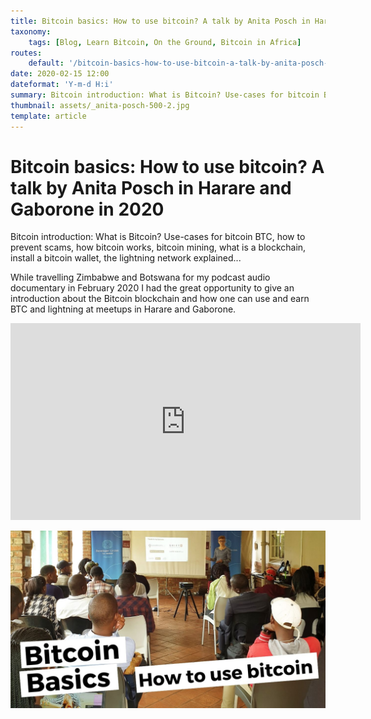 ```yaml
---
title: Bitcoin basics: How to use bitcoin? A talk by Anita Posch in Harare and Gaborone in 2020
taxonomy:
    tags: [Blog, Learn Bitcoin, On the Ground, Bitcoin in Africa]
routes:
    default: '/bitcoin-basics-how-to-use-bitcoin-a-talk-by-anita-posch-in-africa'
date: 2020-02-15 12:00
dateformat: 'Y-m-d H:i'
summary: Bitcoin introduction: What is Bitcoin? Use-cases for bitcoin BTC, how to prevent scams, how bitcoin works, bitcoin mining, what is a blockchain, install a bitcoin wallet, the lightning network explained
thumbnail: assets/_anita-posch-500-2.jpg
template: article
---
```



# Bitcoin basics: How to use bitcoin? A talk by Anita Posch in Harare and Gaborone in 2020

Bitcoin introduction: What is Bitcoin? Use-cases for bitcoin BTC, how to prevent scams, how bitcoin works, bitcoin mining, what is a blockchain, install a bitcoin wallet, the lightning network explained... 

While travelling Zimbabwe and Botswana for my podcast audio documentary in February 2020 I had the great opportunity to give an introduction about the Bitcoin blockchain and how one can use and earn BTC and lightning at meetups in Harare and Gaborone.

<iframe width="560" height="315" src="https://www.youtube-nocookie.com/embed/0TwKdJIMBIs?si=8eibvpcGTfuHC32M" title="YouTube video player" frameborder="0" allow="accelerometer; autoplay; clipboard-write; encrypted-media; gyroscope; picture-in-picture; web-share" referrerpolicy="strict-origin-when-cross-origin" allowfullscreen></iframe>


![Bitcoin basics talk Anita Posch](assets/_6-BTC-Basics-Video-Talk.jpg)
